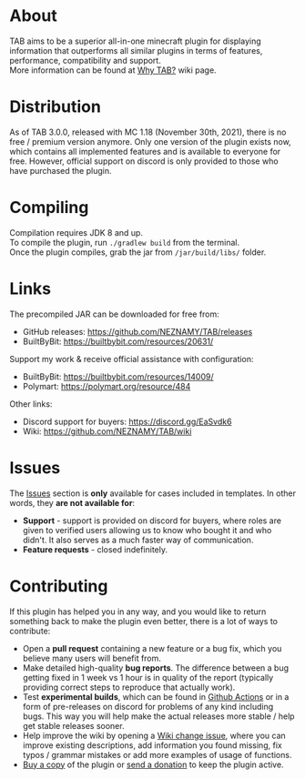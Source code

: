 # About
TAB aims to be a superior all-in-one minecraft plugin for displaying information that outperforms all 
similar plugins in terms of features, performance, compatibility and support.  
More information can be found at [Why TAB?](https://github.com/NEZNAMY/TAB/wiki/Why-TAB%3F) wiki page.

# Distribution
As of TAB 3.0.0, released with MC 1.18 (November 30th, 2021), there is no free / premium
version anymore. Only one version of the plugin exists now, which contains all implemented features
and is available to everyone for free. However, official support on discord is only provided to 
those who have purchased the plugin.  

# Compiling
Compilation requires JDK 8 and up.  
To compile the plugin, run `./gradlew build` from the terminal.  
Once the plugin compiles, grab the jar from `/jar/build/libs/` folder.

# Links
The precompiled JAR can be downloaded for free from:  
* GitHub releases: https://github.com/NEZNAMY/TAB/releases
* BuiltByBit: https://builtbybit.com/resources/20631/

Support my work & receive official assistance with configuration:  
* BuiltByBit: https://builtbybit.com/resources/14009/
* Polymart: https://polymart.org/resource/484

Other links:
* Discord support for buyers: https://discord.gg/EaSvdk6  
* Wiki: https://github.com/NEZNAMY/TAB/wiki  

# Issues
The [Issues](https://github.com/NEZNAMY/TAB/issues) section is **only** available for cases included in templates.
In other words, they **are not available for**:  
* **Support** - support is provided on discord for buyers, where roles are given to verified users
allowing us to know who bought it and who didn't. It also serves as a much faster way of communication.
* **Feature requests** - closed indefinitely.

# Contributing
If this plugin has helped you in any way, and you would like to return something back 
to make the plugin even better, there is a lot of ways to contribute:  
* Open a **pull request** containing a new feature or a bug fix, which you believe many users will benefit from.
* Make detailed high-quality **bug reports**. The difference between a bug getting fixed in 1 week vs 1 hour 
is in quality of the report (typically providing correct steps to reproduce that actually work).
* Test **experimental builds**, which can be found in [Github Actions](https://github.com/NEZNAMY/TAB/actions) or in a form of pre-releases on discord
for problems of any kind including bugs. This way you will help make the actual releases more stable / help get stable releases sooner.
* Help improve the wiki by opening a [Wiki change issue](https://github.com/NEZNAMY/TAB/issues/new?assignees=&labels=Wiki&template=wiki_change.yml), 
where you can improve existing descriptions, add information you found missing, fix typos / grammar mistakes or add more examples of usage of functions.
* [Buy a copy](https://builtbybit.com/resources/14009/) of the plugin or [send a donation](https://paypal.me/neznamy1) to keep the plugin active.